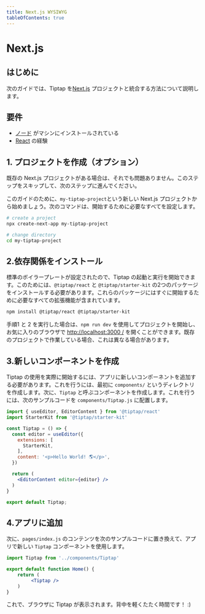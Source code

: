 ```yaml
---
title: Next.js WYSIWYG
tableOfContents: true
---
```


# Next.js

## はじめに

<!-- The following guide describes how to integrate Tiptap with your [Next.js](https://nextjs.org/) project. -->

次のガイドでは、Tiptap を[Next.js](https://nextjs.org/) プロジェクトと統合する方法について説明します。

## 要件

* [ノード](https://nodejs.org/en/download/) がマシンにインストールされている
* [React](https://reactjs.org/) の経験

<!-- * [Node](https://nodejs.org/en/download/) installed on your machine -->
<!-- * Experience with [React](https://reactjs.org/) -->

## 1. プロジェクトを作成（オプション）

既存の Next.js プロジェクトがある場合は、それでも問題ありません。このステップをスキップして、次のステップに進んでください。

<!-- If you already have an existing Next.js project, that’s fine too. Just skip this step and proceed with the next step. -->

<!-- For the sake of this guide, let’s start with a new Next.js project called `my-tiptap-project`. The following command sets up everything we need to get started. -->

このガイドのために、`my-tiptap-project`という新しい Next.js プロジェクトから始めましょう。次のコマンドは、開始するために必要なすべてを設定します。

```bash
# create a project
npx create-next-app my-tiptap-project

# change directory
cd my-tiptap-project
```

## 2.依存関係をインストール

標準のボイラープレートが設定されたので、Tiptap の起動と実行を開始できます。このためには、`@tiptap/react` と `@tiptap/starter-kit` の2つのパッケージをインストールする必要があります。これらのパッケージにはすぐに開始するために必要なすべての拡張機能が含まれています。

<!-- Now that we have a standard boilerplate set up we can get started on getting Tiptap up and running! For this we will need to install two packages: `@tiptap/react` and `@tiptap/starter-kit` which includes all the extensions you need to get started quickly. -->

```bash
npm install @tiptap/react @tiptap/starter-kit
```

<!-- If you followed step 1 and 2, you can now start your project with `npm run dev`, and open [http://localhost:3000/](http://localhost:3000/) in your favorite browser. This might be different, if you’re working with an existing project. -->

手順1 と 2 を実行した場合は、`npm run dev` を使用してプロジェクトを開始し、お気に入りのブラウザで [http://localhost:3000 /](http://localhost:3000/) を開くことができます。既存のプロジェクトで作業している場合、これは異なる場合があります。

## 3.新しいコンポーネントを作成

Tiptap の使用を実際に開始するには、アプリに新しいコンポーネントを追加する必要があります。これを行うには、最初に `components/` というディレクトリを作成します。次に、`Tiptap` と呼ぶコンポーネントを作成します。これを行うには、次のサンプルコードを  `components/Tiptap.js` に配置します。

<!-- To actually start using Tiptap, you’ll need to add a new component to your app. To do this, first create a directory called `components/`. Now it's time to create our component which we'll call `Tiptap`. To do this put the following example code in `components/Tiptap.js`. -->

```jsx
import { useEditor, EditorContent } from '@tiptap/react'
import StarterKit from '@tiptap/starter-kit'

const Tiptap = () => {
  const editor = useEditor({
    extensions: [
      StarterKit,
    ],
    content: '<p>Hello World! 🌎️</p>',
  })

  return (
    <EditorContent editor={editor} />
  )
}

export default Tiptap;
```

## 4.アプリに追加

次に、`pages/index.js` のコンテンツを次のサンプルコードに置き換えて、アプリで新しい `Tiptap` コンポーネントを使用します。

<!-- Now, let’s replace the content of `pages/index.js` with the following example code to use our new `Tiptap` component in our app. -->

```jsx
import Tiptap from '../components/Tiptap'

export default function Home() {
    return (
         <Tiptap />
    )
}
```
<!-- You should now see Tiptap in your browser. Time to give yourself a pat on the back! :) -->

これで、ブラウザに Tiptap が表示されます。背中を軽くたたく時間です！ :)

